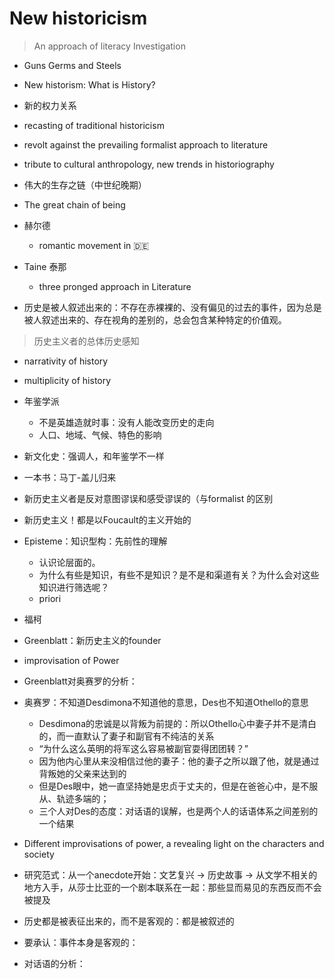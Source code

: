 # New historicism


> An approach of literacy Investigation

- Guns Germs and Steels

- New historism: What is History?

- 新的权力关系

- recasting of traditional historicism
- revolt against the prevailing formalist approach to literature
- tribute to cultural anthropology, new trends in historiography
- 伟大的生存之链（中世纪晚期）
- The great chain of being
- 赫尔德
    - romantic movement in 🇩🇪
- Taine 泰那 
    - three pronged approach in Literature

- 历史是被人叙述出来的：不存在赤裸裸的、没有偏见的过去的事件，因为总是被人叙述出来的、存在视角的差别的，总会包含某种特定的价值观。

> 历史主义者的总体历史感知
- narrativity of history
- multiplicity of history 


- 年鉴学派
    - 不是英雄造就时事：没有人能改变历史的走向
    - 人口、地域、气候、特色的影响

- 新文化史：强调人，和年鉴学不一样
- 一本书：马丁-盖儿归来


- 新历史主义者是反对意图谬误和感受谬误的（与formalist 的区别



- 新历史主义！都是以Foucault的主义开始的
- Episteme：知识型构：先前性的理解
    - 认识论层面的。
    - 为什么有些是知识，有些不是知识？是不是和渠道有关？为什么会对这些知识进行筛选呢？
    - priori

- 福柯

- Greenblatt：新历史主义的founder

- improvisation of Power

- Greenblatt对奥赛罗的分析：
- 奥赛罗：不知道Desdimona不知道他的意思，Des也不知道Othello的意思
    - Desdimona的忠诚是以背叛为前提的：所以Othello心中妻子并不是清白的，而一直默认了妻子和副官有不纯洁的关系
    - “为什么这么英明的将军这么容易被副官耍得团团转？”
    - 因为他内心里从来没相信过他的妻子：他的妻子之所以跟了他，就是通过背叛她的父亲来达到的
    - 但是Des眼中，她一直坚持她是忠贞于丈夫的，但是在爸爸心中，是不服从、轨迹多端的；
    - 三个人对Des的态度：对话语的误解，也是两个人的话语体系之间差别的一个结果

- Different improvisations of power, a revealing light on the characters and society
- 研究范式：从一个anecdote开始：文艺复兴 -> 历史故事 -> 从文学不相关的地方入手，从莎士比亚的一个剧本联系在一起：那些显而易见的东西反而不会被提及

- 历史都是被表征出来的，而不是客观的：都是被叙述的
- 要承认：事件本身是客观的：
- 对话语的分析：